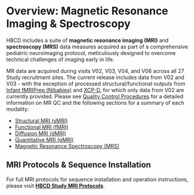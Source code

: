 # Overview: Magnetic Resonance Imaging & Spectroscopy

HBCD includes a suite of **magnetic resonance imaging (MRI)** and **spectroscopy (MRS)** data measures acquired as part of a comprehensive pediatric neuroimaging protocol, meticulously designed to overcome technical challenges of imaging early in life. 

MR data are acquired during visits V02, V03, V04, and V06 across all 27 Study recruitment sites. The current release includes data from V02 and V03 - with the exception of processed structural/functional outputs from [Infant fMRIPrep (Nibabies)](../../datacuration/derivatives.md/#infant-fmriprep-nibabies) and [XCP-D](../../datacuration/derivatives.md/#xcp-d-xcp_d), for which only data from V02 are currently provided. Please see [Quality Control Procedures](qc.md) for a detailed information on MR QC and the following sections for a summary of each modality:

<ul>
<li><a href="smri" target="_blank">Structural MRI (sMRI)</a></li>
<li><a href="fmri" target="_blank">Functional MRI (fMRI)</a></li>
<li><a href="dmri" target="_blank">Diffusion MRI (dMRI)</a></li>
<li><a href="qmri" target="_blank">Quantitative MRI (qMRI)</a></li>
<li><a href="mrs" target="_blank">Magnetic Resonance Spectroscopy (MRS)</a></li>
</ul>

## MRI Protocols & Sequence Installation
For full MRI protocols for sequence installation and operation instructions, please visit <a href="https://hbcdsequences.readthedocs.io"><b>HBCD Study MRI Protocols</b></a>.